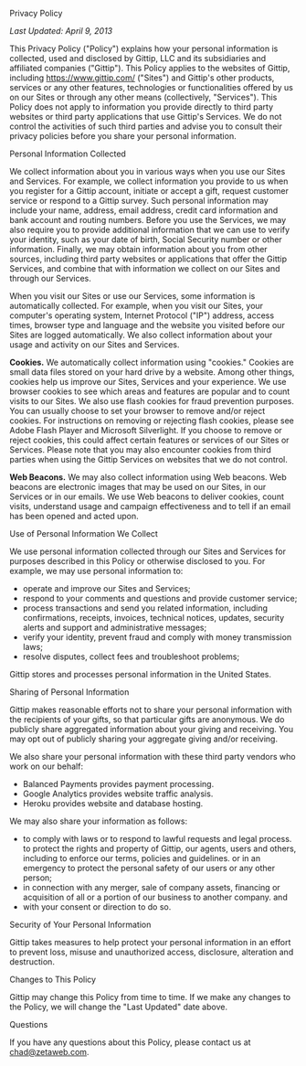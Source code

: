 Privacy Policy

_Last Updated: April 9, 2013_

This Privacy Policy ("Policy") explains how your personal information is collected, used and disclosed by Gittip, LLC and its subsidiaries and affiliated companies ("Gittip"). This Policy applies to the websites of Gittip, including https://www.gittip.com/ ("Sites") and Gittip's other products, services or any other features, technologies or functionalities offered by us on our Sites or through any other means (collectively, "Services"). This Policy does not apply to information you provide directly to third party websites or third party applications that use Gittip's Services. We do not control the activities of such third parties and advise you to consult their privacy policies before you share your personal information.

Personal Information Collected

We collect information about you in various ways when you use our Sites and Services. For example, we collect information you provide to us when you register for a Gittip account, initiate or accept a gift, request customer service or respond to a Gittip survey. Such personal information may include your name, address, email address, credit card information and bank account and routing numbers. Before you use the Services, we may also require you to provide additional information that we can use to verify your identity, such as your date of birth, Social Security number or other information. Finally, we may obtain information about you from other sources, including third party websites or applications that offer the Gittip Services, and combine that with information we collect on our Sites and through our Services.

When you visit our Sites or use our Services, some information is automatically collected. For example, when you visit our Sites, your computer's operating system, Internet Protocol ("IP") address, access times, browser type and language and the website you visited before our Sites are logged automatically. We also collect information about your usage and activity on our Sites and Services.

**Cookies.** We automatically collect information using "cookies." Cookies are small data files stored on your hard drive by a website. Among other things, cookies help us improve our Sites, Services and your experience. We use browser cookies to see which areas and features are popular and to count visits to our Sites. We also use flash cookies for fraud prevention purposes. You can usually choose to set your browser to remove and/or reject cookies. For instructions on removing or rejecting flash cookies, please see Adobe Flash Player and Microsoft Silverlight. If you choose to remove or reject cookies, this could affect certain features or services of our Sites or Services. Please note that you may also encounter cookies from third parties when using the Gittip Services on websites that we do not control.

**Web Beacons.** We may also collect information using Web beacons. Web beacons are electronic images that may be used on our Sites, in our Services or in our emails. We use Web beacons to deliver cookies, count visits, understand usage and campaign effectiveness and to tell if an email has been opened and acted upon.

Use of Personal Information We Collect

We use personal information collected through our Sites and Services for purposes described in this Policy or otherwise disclosed to you. For example, we may use personal information to:

*   operate and improve our Sites and Services;
*   respond to your comments and questions and provide customer service;
*   process transactions and send you related information, including confirmations, receipts, invoices, technical notices, updates, security alerts and support and administrative messages;
*   verify your identity, prevent fraud and comply with money transmission laws;
*   resolve disputes, collect fees and troubleshoot problems;

Gittip stores and processes personal information in the United States.

Sharing of Personal Information

Gittip makes reasonable efforts not to share your personal information with the recipients of your gifts, so that particular gifts are anonymous. We do publicly share aggregated information about your giving and receiving. You may opt out of publicly sharing your aggregate giving and/or receiving.

We also share your personal information with these third party vendors who work on our behalf:

*   Balanced Payments provides payment processing.
*   Google Analytics provides website traffic analysis.
*   Heroku provides website and database hosting.

We may also share your information as follows:

*   to comply with laws or to respond to lawful requests and legal process. to protect the rights and property of Gittip, our agents, users and others, including to enforce our terms, policies and guidelines. or in an emergency to protect the personal safety of our users or any other person;
*   in connection with any merger, sale of company assets, financing or acquisition of all or a portion of our business to another company. and
*   with your consent or direction to do so.

Security of Your Personal Information

Gittip takes measures to help protect your personal information in an effort to prevent loss, misuse and unauthorized access, disclosure, alteration and destruction.

Changes to This Policy

Gittip may change this Policy from time to time. If we make any changes to the Policy, we will change the "Last Updated" date above.

Questions

If you have any questions about this Policy, please contact us at chad@zetaweb.com.